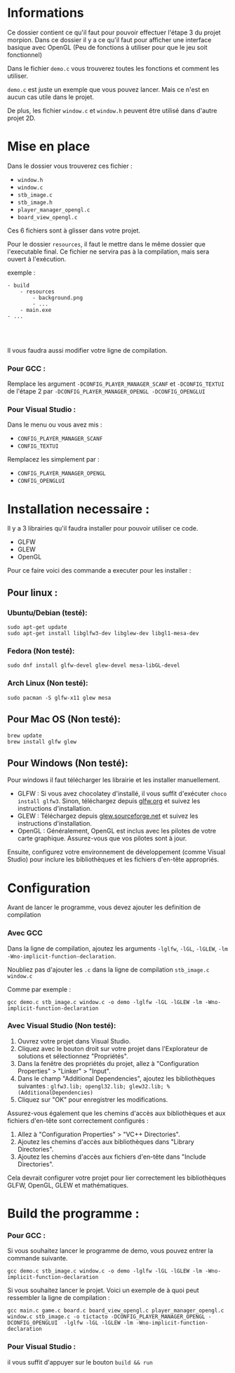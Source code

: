 # Informations
Ce dossier contient ce qu'il faut pour pouvoir effectuer l'étape 3 du projet morpion. Dans ce dossier il y a ce qu'il faut pour afficher une interface basique avec OpenGL (Peu de fonctions à utiliser pour que le jeu soit fonctionnel)

Dans le fichier `demo.c` vous trouverez toutes les fonctions et comment les utiliser.

`demo.c` est juste un exemple que vous pouvez lancer. Mais ce n'est en aucun cas utile dans le projet.

De plus, les fichier `window.c` et `window.h` peuvent être utilisé dans d'autre projet 2D.

# Mise en place

Dans le dossier vous trouverez ces fichier :
- `window.h`
- `window.c`
- `stb_image.c`
- `stb_image.h`
- `player_manager_opengl.c`
- `board_view_opengl.c`

Ces 6 fichiers sont à glisser dans votre projet.

Pour le dossier `resources`, il faut le mettre dans le même dossier que l'executable final. Ce fichier ne servira pas à la compilation, mais sera ouvert à l'exécution.

exemple : 

```
- build
    - resources
        - background.png
        - ...
    - main.exe
- ...
```

<br><br>

Il vous faudra aussi modifier votre ligne de compilation.

### Pour GCC : 

Remplace les argument `-DCONFIG_PLAYER_MANAGER_SCANF` et `-DCONFIG_TEXTUI` de l'étape 2 par `-DCONFIG_PLAYER_MANAGER_OPENGL -DCONFIG_OPENGLUI`

### Pour Visual Studio : 

Dans le menu ou vous avez mis :
- `CONFIG_PLAYER_MANAGER_SCANF`
- `CONFIG_TEXTUI`

Remplacez les simplement par :
- `CONFIG_PLAYER_MANAGER_OPENGL`
- `CONFIG_OPENGLUI`

# Installation necessaire :

Il y a 3 librairies qu'il faudra installer pour pouvoir utiliser ce code.

- GLFW
- GLEW
- OpenGL

Pour ce faire voici des commande a executer pour les installer :

## Pour linux : 

### Ubuntu/Debian (testé):

```
sudo apt-get update
sudo apt-get install libglfw3-dev libglew-dev libgl1-mesa-dev
```

### Fedora (Non testé):
```
sudo dnf install glfw-devel glew-devel mesa-libGL-devel
```

### Arch Linux (Non testé):
```
sudo pacman -S glfw-x11 glew mesa
```

## Pour Mac OS (Non testé):
```
brew update
brew install glfw glew
```


## Pour Windows (Non testé): 
Pour windows il faut télécharger les librairie et les installer manuellement.

- GLFW : Si vous avez chocolatey d'installé, il vous suffit d'exécuter `choco install glfw3`. Sinon, téléchargez depuis [glfw.org](https://www.glfw.org/download.html) et suivez les instructions d'installation.
- GLEW : Téléchargez depuis [glew.sourceforge.net](https://glew.sourceforge.net/) et suivez les instructions d'installation.
- OpenGL : Généralement, OpenGL est inclus avec les pilotes de votre carte graphique. Assurez-vous que vos pilotes sont à jour.

Ensuite, configurez votre environnement de développement (comme Visual Studio) pour inclure les bibliothèques et les fichiers d'en-tête appropriés.

# Configuration

Avant de lancer le programme, vous devez ajouter les definition de compilation

### Avec GCC

Dans la ligne de compilation, ajoutez les arguments `-lglfw`, `-lGL`, `-lGLEW`, `-lm -Wno-implicit-function-declaration`.

Noubliez pas d'ajouter les `.c` dans la ligne de compilation `stb_image.c window.c`

Comme par exemple : 
```
gcc demo.c stb_image.c window.c -o demo -lglfw -lGL -lGLEW -lm -Wno-implicit-function-declaration
```

### Avec Visual Studio (Non testé):

1. Ouvrez votre projet dans Visual Studio.
2. Cliquez avec le bouton droit sur votre projet dans l'Explorateur de solutions et sélectionnez "Propriétés".
3. Dans la fenêtre des propriétés du projet, allez à "Configuration Properties" > "Linker" > "Input".
4. Dans le champ "Additional Dependencies", ajoutez les bibliothèques suivantes : ```glfw3.lib; opengl32.lib; glew32.lib; %(AdditionalDependencies)```
5. Cliquez sur "OK" pour enregistrer les modifications.

Assurez-vous également que les chemins d'accès aux bibliothèques et aux fichiers d'en-tête sont correctement configurés :

1. Allez à "Configuration Properties" > "VC++ Directories".
2. Ajoutez les chemins d'accès aux bibliothèques dans "Library Directories".
3. Ajoutez les chemins d'accès aux fichiers d'en-tête dans "Include Directories".


Cela devrait configurer votre projet pour lier correctement les bibliothèques GLFW, OpenGL, GLEW et mathématiques.



# Build the programme :

### Pour GCC : 

Si vous souhaitez lancer le programme de demo, vous pouvez entrer la commande suivante.

```
gcc demo.c stb_image.c window.c -o demo -lglfw -lGL -lGLEW -lm -Wno-implicit-function-declaration
```

Si vous souhaitez lancer le projet. Voici un exemple de à quoi peut ressembler la ligne de compilation : 

```
gcc main.c game.c board.c board_view_opengl.c player_manager_opengl.c window.c stb_image.c -o tictacto -DCONFIG_PLAYER_MANAGER_OPENGL -DCONFIG_OPENGLUI  -lglfw -lGL -lGLEW -lm -Wno-implicit-function-declaration
```

### Pour Visual Studio :

il vous suffit d'appuyer sur le bouton `build && run`
